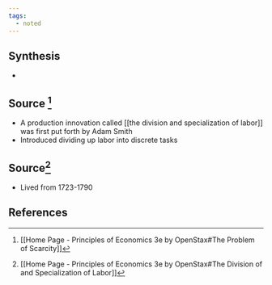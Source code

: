```yaml
---
tags:
  - noted
---
```

## Synthesis
- 
## Source [^1]
- A production innovation called [[the division and specialization of labor]] was first put forth by Adam Smith
- Introduced dividing up labor into discrete tasks

## Source[^2]
- Lived from 1723-1790
## References
[^1]: [[Home Page - Principles of Economics 3e by OpenStax#The Problem of Scarcity]]
[^2]: [[Home Page - Principles of Economics 3e by OpenStax#The Division of and Specialization of Labor]]